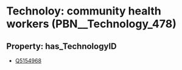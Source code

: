 # Technoloy: __community health workers__ (PBN__Technology_478)

## Property: has_TechnologyID

* [Q5154968](Q5154968)

